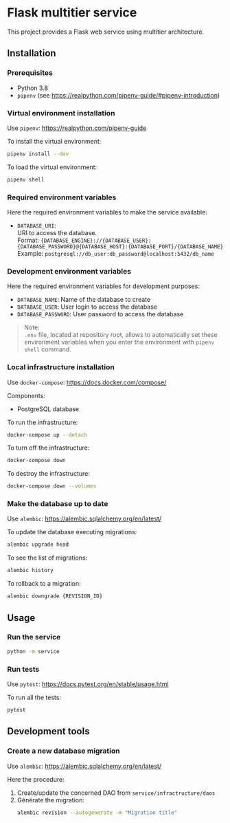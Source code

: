 # Flask multitier service

This project provides a Flask web service using multitier architecture.

## Installation

### Prerequisites

- Python 3.8
- `pipenv` (see https://realpython.com/pipenv-guide/#pipenv-introduction)

### Virtual environment installation

Use `pipenv`: https://realpython.com/pipenv-guide

To install the virtual environment:

```bash
pipenv install --dev
```

To load the virtual environment:

```bash
pipenv shell
```

### Required environment variables

Here the required environment variables to make the service available:
- `DATABASE_URI`:  
    URI to access the database.  
    Format: `{DATABASE_ENGINE}://{DATABASE_USER}:{DATABASE_PASSWORD}@{DATABASE_HOST}:{DATABASE_PORT}/{DATABASE_NAME}`  
    Example: `postgresql://db_user:db_password@localhost:5432/db_name`  

### Development environment variables

Here the required environment variables for development purposes:
- `DATABASE_NAME`: Name of the database to create
- `DATABASE_USER`: User login to access the database
- `DATABASE_PASSWORD`: User password to access the database

> Note:  
`.env` file, located at repository root, allows to automatically set these environment variables when you enter the environment with `pipenv shell` command.

### Local infrastructure installation

Use `docker-compose`: https://docs.docker.com/compose/

Components:
- PostgreSQL database

To run the infrastructure:

```bash
docker-compose up --detach
```

To turn off the infrastructure:

```bash
docker-compose down
```

To destroy the infrastructure:

```bash
docker-compose down --volumes
```

### Make the database up to date

Use `alembic`: https://alembic.sqlalchemy.org/en/latest/

To update the database executing migrations:

```bash
alembic upgrade head
```

To see the list of migrations:

```bash
alembic history
```

To rollback to a migration:

```bash
alembic downgrade {REVISION_ID}
```

## Usage

### Run the service

```bash
python -m service
```

### Run tests

Use `pytest`: https://docs.pytest.org/en/stable/usage.html

To run all the tests:

```bash
pytest
```

## Development tools

### Create a new database migration

Use `alembic`: https://alembic.sqlalchemy.org/en/latest/

Here the procedure:
1. Create/update the concerned DAO from `service/infractructure/daos`
2. Générate the migration:
    ```bash
    alembic revision --autogenerate -m "Migration title"
    ```

